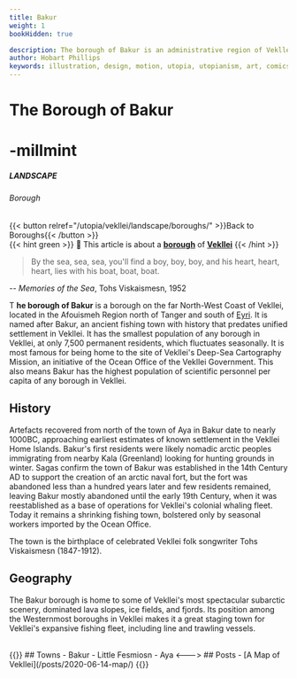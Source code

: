 ```yaml
---
title: Bakur
weight: 1
bookHidden: true

description: The borough of Bakur is an administrative region of Vekllei, a utopian country created by Hobart Phillips.
author: Hobart Phillips
keywords: illustration, design, motion, utopia, utopianism, art, comics, comic, hobart, phillips, vekllei, millmint
---
```

<style>
.markdown a {
color: var(--color-green);
}
.markdown a.anchor {
color: var(--color-green);
}
aside nav ul a {
color: var(--color-green);
}
#headerbox .emoji {
color: var(--color-green);
}
.markdown a.book-btn {
  color: var(--color-green);
  border: 1px solid var(--color-green);
  float: right;
}
</style>

<div id="headerbox">
  <h1 class="title">The Borough of Bakur</h1>
  <h1 class="emoji" id="whirlybat">-millmint</h1>
</div>

<h5 span class="tag green"> LANDSCAPE </h5>
<h6 span class="sitetag">Borough</h6>

{{< button relref="/utopia/vekllei/landscape/boroughs/" >}}Back to Boroughs{{< /button >}}
<br>
{{< hint green >}}
🔔 This article is about a [**borough**](/utopia/vekllei/boroughs) of [**Vekllei**](/utopia/vekllei/)
{{< /hint >}}

>By the sea, sea, sea, you'll find a boy, boy, boy, and his heart, heart, heart, lies with his boat, boat, boat.

-- *Memories of the Sea*, Tohs Viskaismesn, 1952

<span class="fc">T</span>
**he borough of Bakur** is a borough on the far North-West Coast of Vekllei, located in the Afouismeh Region north of Tanger and south of [Eyri](/utopia/vekllei/boroughs/eyri/). It is named after Bakur, an ancient fishing town with history that predates unified settlement in Vekllei. It has the smallest population of any borough in Vekllei, at only 7,500 permanent residents, which fluctuates seasonally. It is most famous for being home to the site of Vekllei's Deep-Sea Cartography Mission, an initiative of the Ocean Office of the Vekllei Government. This also means Bakur has the highest population of scientific personnel per capita of any borough in Vekllei.

## History

Artefacts recovered from north of the town of Aya in Bakur date to nearly 1000BC, approaching earliest estimates of known settlement in the Vekllei Home Islands. Bakur's first residents were likely nomadic arctic peoples immigrating from nearby Kala (Greenland) looking for hunting grounds in winter. Sagas confirm the town of Bakur was established in the 14th Century AD to support the creation of an arctic naval fort, but the fort was abandoned less than a hundred years later and few residents remained, leaving Bakur mostly abandoned until the early 19th Century, when it was reestablished as a base of operations for Vekllei's colonial whaling fleet. Today it remains a shrinking fishing town, bolstered only by seasonal workers imported by the Ocean Office.

The town is the birthplace of celebrated Vekllei folk songwriter Tohs Viskaismesn (1847-1912).

## Geography

The Bakur borough is home to some of Vekllei's most spectacular subarctic scenery, dominated lava slopes, ice fields, and fjords. Its position among the Westernmost boroughs in Vekllei makes it a great staging town for Vekllei's expansive fishing fleet, including line and trawling vessels.

<br>
{{<columns>}}
## Towns
- Bakur
- Little Fesmiosn
- Aya
<--->
## Posts
- [A Map of Vekllei](/posts/2020-06-14-map/)
{{</columns>}}
